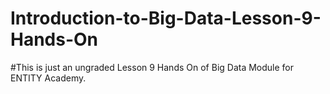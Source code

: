 # Introduction-to-Big-Data-Lesson-9-Hands-On

#This is just an ungraded Lesson 9 Hands On of Big Data Module for ENTITY Academy.